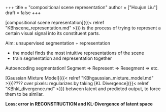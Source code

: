 +++
title = "compositional scene representation"
author = ["Houjun Liu"]
draft = false
+++

[compositional scene representation]({{< relref "KBhscene_representation.md" >}}) is the process of trying to represent a certain visual signal into its constituent parts.

Aim: unsupervised segmentation + representation

-   the model finds the most intuitive representations of the scene
-   train segmentation and representation together

Autoencoding segmentation! Segment =&gt; Represent =&gt; Resegment =&gt; etc.

[Gaussian Mixture Model]({{< relref "KBhgaussian_mixture_model.md" >}})???? over pixels: regularizes by taking [KL Divergence]({{< relref "KBhkl_divergence.md" >}}) between latent and predicted output, to force them to be similar.

**Loss: error in RECONSTRUCTION and KL-Divergence of latent space**
